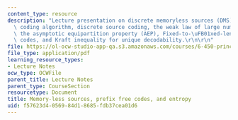 ```yaml
---
content_type: resource
description: "Lecture presentation on discrete memoryless sources (DMS), the Huffman\
  \ coding algorithm, discrete source coding, the weak law of large numbers (WLLN),\
  \ the asymptotic equipartition property (AEP), Fixed-to-\uFB01xed-length source\
  \ codes, and Kraft inequality for unique decodability.\r\n\r\n"
file: https://ol-ocw-studio-app-qa.s3.amazonaws.com/courses/6-450-principles-of-digital-communication-i-fall-2009/f57623d4056984d18685fdb37cea01d6_MIT6_450F09_slide03.pdf
file_type: application/pdf
learning_resource_types:
- Lecture Notes
ocw_type: OCWFile
parent_title: Lecture Notes
parent_type: CourseSection
resourcetype: Document
title: Memory-less sources, prefix free codes, and entropy
uid: f57623d4-0569-84d1-8685-fdb37cea01d6
---
```

